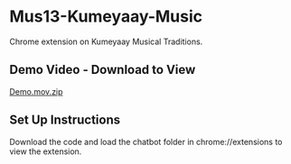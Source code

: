 # Mus13-Kumeyaay-Music
Chrome extension on Kumeyaay Musical Traditions. 

## Demo Video - Download to View
[Demo.mov.zip](https://github.com/shruti-create/Mus13-Kumeyaay-Music/files/12268456/Demo.mov.zip)

## Set Up Instructions
Download the code and load the chatbot folder in chrome://extensions to view the extension. 
